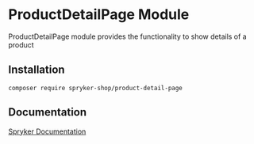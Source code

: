 # ProductDetailPage Module

ProductDetailPage module provides the functionality to show details of a product

## Installation

```
composer require spryker-shop/product-detail-page
```

## Documentation

[Spryker Documentation](https://academy.spryker.com)
